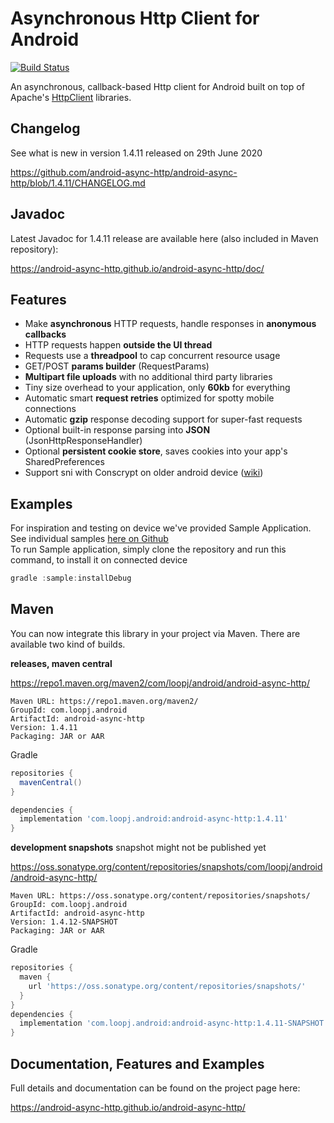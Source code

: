 Asynchronous Http Client for Android
====================================
[![Build Status](https://travis-ci.org/android-async-http/android-async-http.png?branch=master)](https://travis-ci.org/android-async-http/android-async-http)

An asynchronous, callback-based Http client for Android built on top of Apache's [HttpClient](https://hc.apache.org/httpcomponents-client-ga/) libraries.

Changelog
---------

See what is new in version 1.4.11 released on 29th June 2020

https://github.com/android-async-http/android-async-http/blob/1.4.11/CHANGELOG.md

Javadoc
-------

Latest Javadoc for 1.4.11 release are available here (also included in Maven repository):

https://android-async-http.github.io/android-async-http/doc/

Features
--------
- Make **asynchronous** HTTP requests, handle responses in **anonymous callbacks**
- HTTP requests happen **outside the UI thread**
- Requests use a **threadpool** to cap concurrent resource usage
- GET/POST **params builder** (RequestParams)
- **Multipart file uploads** with no additional third party libraries
- Tiny size overhead to your application, only **60kb** for everything
- Automatic smart **request retries** optimized for spotty mobile connections
- Automatic **gzip** response decoding support for super-fast requests
- Optional built-in response parsing into **JSON** (JsonHttpResponseHandler)
- Optional **persistent cookie store**, saves cookies into your app's SharedPreferences
- Support sni with Conscrypt on older android device ([wiki](https://github.com/android-async-http/android-async-http/wiki/Support-SNI-on-lower-android-device))

Examples
--------

For inspiration and testing on device we've provided Sample Application.  
See individual samples [here on Github](https://github.com/android-async-http/android-async-http/tree/1.4.11/sample/src/main/java/com/loopj/android/http/sample)  
To run Sample application, simply clone the repository and run this command, to install it on connected device  

```java
gradle :sample:installDebug
```

Maven
-----
You can now integrate this library in your project via Maven. There are available two kind of builds.

**releases, maven central**

https://repo1.maven.org/maven2/com/loopj/android/android-async-http/
```
Maven URL: https://repo1.maven.org/maven2/
GroupId: com.loopj.android
ArtifactId: android-async-http
Version: 1.4.11
Packaging: JAR or AAR
```
Gradle
```groovy
repositories {
  mavenCentral()
}

dependencies {
  implementation 'com.loopj.android:android-async-http:1.4.11'
}
```

**development snapshots**
snapshot might not be published yet

https://oss.sonatype.org/content/repositories/snapshots/com/loopj/android/android-async-http/
```
Maven URL: https://oss.sonatype.org/content/repositories/snapshots/
GroupId: com.loopj.android
ArtifactId: android-async-http
Version: 1.4.12-SNAPSHOT
Packaging: JAR or AAR
```
Gradle
```groovy
repositories {
  maven {
    url 'https://oss.sonatype.org/content/repositories/snapshots/'
  }
}
dependencies {
  implementation 'com.loopj.android:android-async-http:1.4.11-SNAPSHOT'
}
```

Documentation, Features and Examples
------------------------------------
Full details and documentation can be found on the project page here:

https://android-async-http.github.io/android-async-http/

